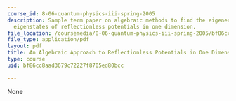 ```yaml
---
course_id: 8-06-quantum-physics-iii-spring-2005
description: Sample term paper on algebraic methods to find the eigenenergies and
  eigenstates of reflectionless potentials in one dimension.
file_location: /coursemedia/8-06-quantum-physics-iii-spring-2005/bf86cc8aad3679c72227f8705ed80bcc_samplepaper.pdf
file_type: application/pdf
layout: pdf
title: An Algebraic Approach to Reflectionless Potentials in One Dimension
type: course
uid: bf86cc8aad3679c72227f8705ed80bcc

---
```

None